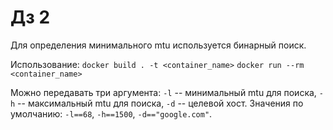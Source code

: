 # Дз 2

Для определения минимального mtu используется бинарный поиск.

Использование:
```docker build . -t <container_name>```
```docker run --rm <container_name>```

Можно передавать три аргумента: ```-l``` -- минимальный mtu для поиска, ```-h``` -- максимальный mtu для поиска, ```-d``` -- целевой хост.
Значения по умолчанию: ```-l==68```, ```-h==1500```, ```-d=="google.com"```.
